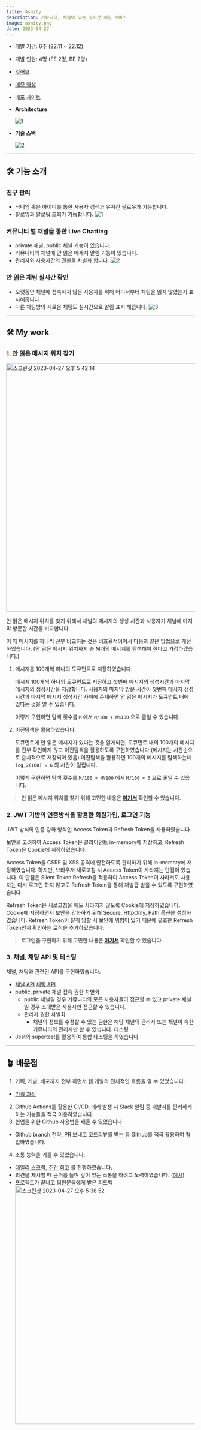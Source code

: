 ```yaml
---
title: Asnity
description: 커뮤니티, 채널이 있는 실시간 채팅 서비스
image: asnity.png
date: 2023-04-27
---
```


- 개발 기간: 6주 (22.11 ~ 22.12)
- 개발 인원: 4명 (FE 2명, BE 2명)
- [깃허브](https://github.com/boostcampwm-2022/web24-Asnity)
- [데모 영상](https://www.youtube.com/watch?v=2gI3OlJXAZQ)
- [배포 사이트](https://asnity.site/sign-in)
- **Architecture**

  ![1](https://user-images.githubusercontent.com/72093196/234808355-68db6aa7-c5e2-42ab-b59a-008915430195.png)

- **기술 스택**

  ![2](https://user-images.githubusercontent.com/72093196/234808351-74d45cf3-00b4-486d-8b65-26af27cff399.png)

---
## 🛠 기능 소개
### 친구 관리
- 닉네임 혹은 아이디를 통한 사용자 검색과 유저간 팔로우가 가능합니다.
- 팔로잉과 팔로워 조회가 가능합니다.
![1](https://user-images.githubusercontent.com/72093196/234809970-07504562-597f-4772-bf72-d8795f26adad.gif)

### 커뮤니티 별 채널을 통한 Live Chatting
- private 채널, public 채널 기능이 있습니다.
- 커뮤니티의 채널에 안 읽은 메세지 알림 기능이 있습니다.
- 관리자와 사용자간의 권한을 차별화 합니다.
![2](https://user-images.githubusercontent.com/72093196/234809964-88624b86-cd6f-4b00-9315-b8e00bd20e40.gif)

### 안 읽은 채팅 실시간 확인
- 오랫동안 채널에 접속하지 않은 사용자를 위해 어디서부터 채팅을 읽지 않았는지 표시해줍니다.
- 다른 채팅방의 새로운 채팅도 실시간으로 알림 표시 해줍니다.
  ![3](https://user-images.githubusercontent.com/72093196/234809957-19e7b5e2-b551-4215-a2ab-16f80ab9db1b.gif)

---
## 🛠 My work

### 1. 안 읽은 메시지 위치 찾기
>

<img width="662" alt="스크린샷 2023-04-27 오후 5 42 14" src="https://user-images.githubusercontent.com/72093196/234808590-10368892-ce84-4efc-b1ff-83e032f84408.png">

안 읽은 메시지 위치를 찾기 위해서 채널의 메시지의 생성 시간과 사용자가 채널에 마지막 방문한 시간을 비교합니다.

이 때 메시지를 하나씩 전부 비교하는 것은 비효율적이어서 다음과 같은 방법으로 개선하였습니다.
(안 읽은 메시지 위치까지 총 M개의 메시지를 탐색해야 한다고 가정하겠습니다.)

1. 메시지를 100개씩 하나의 도큐먼트로 저장하였습니다.

   메시지 100개씩 하나의 도큐먼트로 저장하고 첫번째 메시지의 생성시간과 마지막 메시지의 생성시간을 저장합니다. 사용자의 마지막 방문 시간이 첫번째 메시지 생성시간과 마지막 메시지 생성시간 사이에 존재하면 안 읽은 메시지가 도큐먼트 내에 있다는 것을 알 수 있습니다.

   이렇게 구현하면 탐색 횟수를 `M` 에서 `M/100 + M%100` 으로 줄일 수 있습니다.

2. 이진탐색을 활용하였습니다.

   도큐먼트에 안 읽은 메시지가 있다는 것을 알게되면, 도큐먼트 내의 100개의 메시지를 전부 확인하지 않고 이진탐색을 활용하도록 구현하였습니다.(메시지는 시간순으로 순차적으로 저장되어 있음) 이진탐색을 활용하면 100개의 메시지를 탐색하는데 `log_2(100) ≒ 6` 의 시간이 걸립니다.

   이렇게 구현하면 탐색 횟수를 `M/100 + M%100` 에서 `M/100 + 6` 으로 줄일 수 있습니다.


> **안 읽은 메시지 위치를 찾기 위해 고민한 내용은 [여기서](https://velog.io/@soomanbaek/%EC%95%88-%EC%9D%BD%EC%9D%80-%EB%A9%94%EC%8B%9C%EC%A7%80-%EB%A1%9C%EC%A7%81) 확인할 수 있습니다.**

### 2. JWT 기반의 인증방식을 활용한 회원가입, 로그인 기능

JWT 방식의 인증 강화 방식인 Access Token과 Refresh Token을 사용하였습니다.

보안을 고려하여 Access Token은 클라이언트 in-memory에 저장하고, Refresh Token은 Cookie에 저장하였습니다.

Access Token을 CSRF 및 XSS 공격에 안전하도록 관리하기 위해 in-memory에 저장하였습니다. 하지만, 브라우저 새로고침 시 Access Token이 사라지는 단점이 있습니다. 이 단점은 Silent Token Refresh를 적용하여 Access Token이 사라져도 사용자는 다시 로그인 하지 않고도 Refresh Token을 통해 재발급 받을 수 있도록 구현하였습니다.

Refresh Token은 새로고침을 해도 사라지지 않도록 Cookie에 저장하였습니다. Cookie에 저장하면서 보안을 강화하기 위해 Secure, HttpOnly, Path 옵션을 설정하였습니다. Refresh Token이 탈취 당할 시 보안에 위험이 있기 때문에 유효한 Refresh Token인지 확인하는 로직을 추가하였습니다.

> **로그인을 구현하기 위해 고민한 내용은 [여기서](https://velog.io/@soomanbaek/%EB%A1%9C%EA%B7%B8%EC%9D%B8-%EC%83%81%ED%83%9C-%EC%9C%A0%EC%A7%80) 확인할 수 있습니다.**

### 3. 채널, 채팅 API 및 테스팅

채널, 채팅과 관련된 API를 구현하였습니다.
- [채널 API](https://documenter.getpostman.com/view/24645741/2s8YzZNyKS)   [채팅 API](https://documenter.getpostman.com/view/24645741/2s8YzZNyKV)
- public, private 채널 접속 권한 차별화
  - public 채널일 경우 커뮤니티의 모든 사용자들이 접근할 수 있고 private 채널일 경우 초대받은 사용자만 접근할 수 있습니다.
  - 관리자 권한 차별화
    - 채널의 정보를 수정할 수 있는 권한은 해당 채널의 관리자 또는 채널이 속한 커뮤니티의 관리자만 할 수 있습니다. 
테스팅
- Jest와 supertest를 활용하여 통합 테스팅을 하였습니다.

---
## 🪴 배운점

1. 기획, 개발, 배포까지 전부 하면서 웹 개발의 전체적인 흐름을 알 수 있었습니다.
  - [기획 과정](https://velog.io/@soomanbaek/Asnity-%ED%94%84%EB%A1%9C%EC%A0%9D%ED%8A%B8-%EA%B0%9C%EC%9A%94)
2. Github Actions를 활용한 CI/CD, 에러 발생 시 Slack 알림 등 개발자를 편리하게 하는 기능들을 적극 이용하였습니다.
3. 협업을 위한 Github 사용법을 배울 수 있었습니다.
  - Github branch 전략, PR 보내고 코드리뷰를 받는 등 Github를 적극 활용하여 협업하였습니다.
4. 소통 능력을 기를 수 있었습니다.
  - [데일리 스크럼](https://www.notion.so/4d62a33565de42c28808f25441b2af62), [주간 회고](https://www.figma.com/file/xh06hDpiwmuvBiBSuftn3I/%EC%A3%BC%EC%B0%A8%EB%B3%84-%ED%9A%8C%EA%B3%A0(KPT)?node-id=0-1&t=eE7q31JVWSCkj6QR-0) 를 진행하였습니다.
  - 의견을 제시할 때 근거를 들며 깊이 있는 소통을 하려고 노력하였습니다. ([예시](https://www.notion.so/DB-2-6e36f848caa24effbb4101f0a8ee79a9))
  - 프로젝트가 끝나고 팀원분들에게 받은 피드백
    <img width="635" alt="스크린샷 2023-04-27 오후 5 38 52" src="https://user-images.githubusercontent.com/72093196/234807810-7cccb5d1-5314-4663-81fe-cd01d3839422.png">